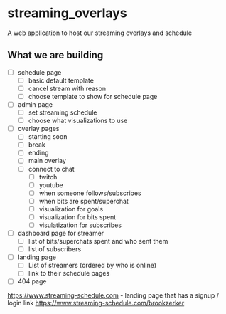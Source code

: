 # streaming_overlays

A web application to host our streaming overlays and schedule

## What we are building

-   [ ] schedule page
    -   [ ] basic default template
    -   [ ] cancel stream with reason
    -   [ ] choose template to show for schedule page
-   [ ] admin page
    -   [ ] set streaming schedule
    -   [ ] choose what visualizations to use
-   [ ] overlay pages
    -   [ ] starting soon
    -   [ ] break
    -   [ ] ending
    -   [ ] main overlay
    -   [ ] connect to chat
        -   [ ] twitch
        -   [ ] youtube
        -   [ ] when someone follows/subscribes
        -   [ ] when bits are spent/superchat
        -   [ ] visualization for goals
        -   [ ] visualization for bits spent
        -   [ ] visulatization for subscribes
-   [ ] dashboard page for streamer
    -   [ ] list of bits/superchats spent and who sent them
    -   [ ] list of subscribers
-   [ ] landing page
    -   [ ] List of streamers (ordered by who is online)
    -   [ ] link to their schedule pages
-   [ ] 404 page

https://www.streaming-schedule.com - landing page that has a signup / login link
https://www.streaming-schedule.com/brookzerker

